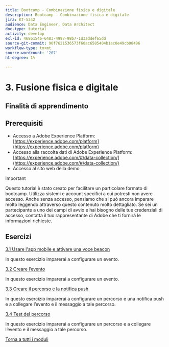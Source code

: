 ```yaml
---
title: Bootcamp - Combinazione fisica e digitale
description: Bootcamp - Combinazione fisica e digitale
jira: KT-5342
audience: Data Engineer, Data Architect
doc-type: tutorial
activity: develop
exl-id: 46861546-6483-4997-98b7-1d3addef65dd
source-git-commit: 90f7621536573f60ac6585404b1ac0e49cb08496
workflow-type: tm+mt
source-wordcount: '207'
ht-degree: 1%

---
```


# 3. Fusione fisica e digitale

## Finalità di apprendimento

## Prerequisiti

- Accesso a Adobe Experience Platform: [https://experience.adobe.com/platform](https://experience.adobe.com/platform)
- Accesso alla raccolta dati di Adobe Experience Platform: [https://experience.adobe.com/#/data-collection/](https://experience.adobe.com/#/data-collection/)
- Accesso al sito web della demo

>[!IMPORTANT]
>
>Questo tutorial è stato creato per facilitare un particolare formato di bootcamp. Utilizza sistemi e account specifici a cui potresti non avere accesso. Anche senza accesso, pensiamo che si può ancora imparare molto leggendo attraverso questo contenuto molto dettagliato. Se sei un partecipante a uno dei campi di avvio e hai bisogno delle tue credenziali di accesso, contatta il tuo rappresentante di Adobe che ti fornirà le informazioni richieste.

## Esercizi

[3.1 Usare l&#39;app mobile e attivare una voce beacon](./ex1.md)

In questo esercizio imparerai a configurare un evento.

[3.2 Creare l’evento](./ex2.md)

In questo esercizio imparerai a configurare un evento.

[3.3 Creare il percorso e la notifica push](./ex3.md)

In questo esercizio imparerai a configurare un percorso e una notifica push e a collegare l’evento e il messaggio a tale percorso.

[3.4 Test del percorso](./ex4.md)

In questo esercizio imparerai a configurare un percorso e a collegare l’evento e il messaggio a tale percorso.

[Torna a tutti i moduli](../../overview.md)
